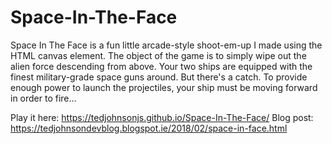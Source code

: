 # Space-In-The-Face
Space In The Face is a fun little arcade-style shoot-em-up I made using the HTML canvas element. The object of the game is to simply wipe out the alien force descending from above. Your two ships are equipped with the finest military-grade space guns around. But there's a catch. To provide enough power to launch the projectiles, your ship must be moving forward in order to fire...

Play it here: https://tedjohnsonjs.github.io/Space-In-The-Face/
Blog post: https://tedjohnsondevblog.blogspot.ie/2018/02/space-in-face.html
